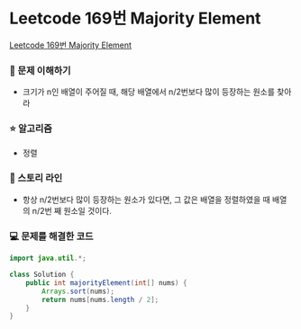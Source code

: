 # Leetcode 169번 Majority Element

[Leetcode 169번 Majority Element](https://leetcode.com/problems/majority-element/?envType=study-plan-v2&envId=top-interview-150)

### 🤔 문제 이해하기

- 크기가 n인 배열이 주어질 때, 해당 배열에서 n/2번보다 많이 등장하는 원소를 찾아라

### ⭐ 알고리즘

- 정렬

### 📖 스토리 라인

- 항상 n/2번보다 많이 등장하는 원소가 있다면, 그 값은 배열을 정렬하였을 때 배열의 n/2번 째 원소일 것이다.

### 💻 문제를 해결한 코드

```java
import java.util.*;

class Solution {
    public int majorityElement(int[] nums) {
        Arrays.sort(nums);
        return nums[nums.length / 2];
    }
}
```
